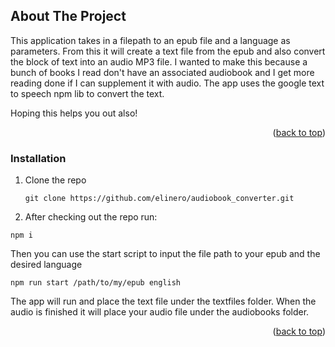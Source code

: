 <a name="readme-top"></a>


<!-- ABOUT THE PROJECT -->
## About The Project

This application takes in a filepath to an epub file and a language as parameters. 
From this it will create a text file from the epub and also convert the block of text into an audio MP3 file.
I wanted to make this because a bunch of books I read don't have an associated audiobook and I get more reading done if I can supplement it with audio.
The app uses the google text to speech npm lib to convert the text.

Hoping this helps you out also!

<p align="right">(<a href="#readme-top">back to top</a>)</p>

### Installation

1. Clone the repo
   ```
   git clone https://github.com/elinero/audiobook_converter.git
   ```
2. After checking out the repo run:
  ```
  npm i
  ```
  Then you can use the start script to input the file path to your epub and the desired language

  ```
  npm run start /path/to/my/epub english
  ```
  The app will run and place the text file under the textfiles folder.
  When the audio is finished it will place your audio file under the audiobooks folder.

<p align="right">(<a href="#readme-top">back to top</a>)</p>
